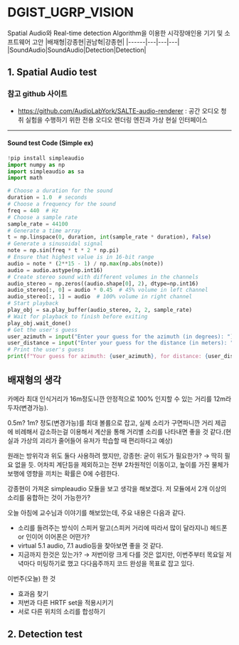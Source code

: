 # DGIST_UGRP_VISION
Spatial Audio와 Real-time detection Algorithm을 이용한 시각장애인용 기기 및 소프트웨어 고안
|배재형|강종현|권남혁|강종현|
|------|---|---|---|
|SoundAudio|SoundAudio|Detection|Detection|

## 1. Spatial Audio test

### 참고 github 사이트
- https://github.com/AudioLabYork/SALTE-audio-renderer : 공간 오디오 청취 실험을 수행하기 위한 전용 오디오 렌더링 엔진과 가상 현실 인터페이스
--------
#### Sound test Code (Simple ex)
```py
!pip install simpleaudio
import numpy as np
import simpleaudio as sa
import math

# Choose a duration for the sound
duration = 1.0  # seconds
# Choose a frequency for the sound
freq = 440  # Hz
# Choose a sample rate
sample_rate = 44100
# Generate a time array
t = np.linspace(0, duration, int(sample_rate * duration), False)
# Generate a sinusoidal signal
note = np.sin(freq * t * 2 * np.pi)
# Ensure that highest value is in 16-bit range
audio = note * (2**15 - 1) / np.max(np.abs(note))
audio = audio.astype(np.int16)
# Create stereo sound with different volumes in the channels
audio_stereo = np.zeros((audio.shape[0], 2), dtype=np.int16)
audio_stereo[:, 0] = audio * 0.45  # 45% volume in left channel
audio_stereo[:, 1] = audio  # 100% volume in right channel
# Start playback
play_obj = sa.play_buffer(audio_stereo, 2, 2, sample_rate)
# Wait for playback to finish before exiting
play_obj.wait_done()
# Get the user's guess
user_azimuth = input("Enter your guess for the azimuth (in degrees): ")
user_distance = input("Enter your guess for the distance (in meters): ")
# Print the user's guess
print(f"Your guess for azimuth: {user_azimuth}, for distance: {user_distance}")
```

## 배재형의 생각
카메라 최대 인식거리가 16m정도니깐 안정적으로 100% 인지할 수 있는 거리를 12m라 두자(변경가능).

0.5m? 1m? 정도(변경가능)를 최대 볼륨으로 잡고, 실제 소리가 구면파니깐 거리 제곱에 비례해서 감소하는걸 이용해서 계산을 통해 거리별 소리를 나타내면 좋을 것 같다.(현실과 가상의 괴리가 줄어들어 유저가 학습할 때 편리하다고 예상)

원래는 방위각과 위도 둘다 사용하려 했지만, 강종현: 굳이 위도가 필요한가? → 딱히 필요 없을 듯. 어차피 계단등을 제외하고는 전부 2차원적인 이동이고, 높이를 가진 물체가 보행에 영향을 끼치는 확률은 0에 수렴한다.

강종현이 가져온 simpleaudio 모듈을 보고 생각을 해보겠다. 저 모듈에서 2개 이상의 소리를 융합하는 것이 가능한가?

오늘 아침에 교수님과 이야기를 해보았는데, 주요 내용은 다음과 같다.

+ 소리를 들려주는 방식이 스피커 말고(스피커 거리에 따라서 많이 달라지니) 헤드폰 or 인이어 이어폰은 어떤가?
+ virtual 5.1 audio, 7.1 audio등을 찾아보면 좋을 것 같다.
+ 지금까지 한것은 있는가? → 저번이랑 크게 다를 것은 없지만, 이번주부터 목요일 저녁마다 미팅하기로 했고 다다음주까지 코드 완성을 목표로 잡고 있다.

이번주(오늘) 한 것
+ 효과음 찾기
+ 저번과 다른 HRTF set을 적용시키기
+ 서로 다른 위치의 소리를 합성하기

## 2. Detection test
